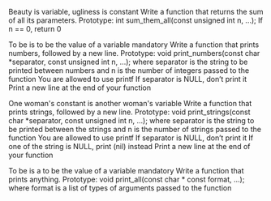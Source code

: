 Beauty is variable, ugliness is constant Write a function that returns the sum of all its parameters. Prototype: int sum_them_all(const unsigned int n, ...); If n == 0, return 0

To be is to be the value of a variable mandatory Write a function that prints numbers, followed by a new line. Prototype: void print_numbers(const char *separator, const unsigned int n, ...); where separator is the string to be printed between numbers and n is the number of integers passed to the function You are allowed to use printf If separator is NULL, don’t print it Print a new line at the end of your function

One woman's constant is another woman's variable Write a function that prints strings, followed by a new line. Prototype: void print_strings(const char *separator, const unsigned int n, ...); where separator is the string to be printed between the strings and n is the number of strings passed to the function You are allowed to use printf If separator is NULL, don’t print it If one of the string is NULL, print (nil) instead Print a new line at the end of your function

To be is a to be the value of a variable mandatory Write a function that prints anything. Prototype: void print_all(const char * const format, ...); where format is a list of types of arguments passed to the function
